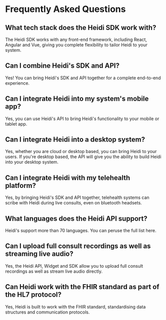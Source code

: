 # Frequently Asked Questions

## What tech stack does the Heidi SDK work with?
The Heidi SDK works with any front-end framework, including React, Angular and Vue, giving you complete flexibility to tailor Heidi to your system.

## Can I combine Heidi's SDK and API?
Yes! You can bring Heidi's SDK and API together for a complete end-to-end experience.

## Can I integrate Heidi into my system's mobile app?
Yes, you can use Heidi's API to bring Heidi's functionality to your mobile or tablet app.

## Can I integrate Heidi into a desktop system?
Yes, whether you are cloud or desktop based, you can bring Heidi to your users. If you're desktop based, the API will give you the ability to build Heidi into your desktop system.

## Can I integrate Heidi with my telehealth platform?
Yes, by bringing Heidi's SDK and API together, telehealth systems can scribe with Heidi during live consults, even on bluetooth headsets.

## What languages does the Heidi API support?
Heidi's support more than 70 languages. You can peruse the full list here.

## Can I upload full consult recordings as well as streaming live audio?
Yes, the Heidi API, Widget and SDK allow you to upload full consult recordings as well as stream live audio directly.

## Can Heidi work with the FHIR standard as part of the HL7 protocol?
Yes, Heidi is built to work with the FHIR standard, standardising data structures and communication protocols.